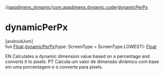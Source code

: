 //[appdimens_dynamic](../../README.md)/[com.appdimens.dynamic.code](README.md)/[dynamicPerPx](dynamic-per-px.md)

# dynamicPerPx

[androidJvm]\
fun [Float](https://kotlinlang.org/api/core/kotlin-stdlib/kotlin/-float/index.html).[dynamicPerPx](dynamic-per-px.md)(type: ScreenType = ScreenType.LOWEST): [Float](https://kotlinlang.org/api/core/kotlin-stdlib/kotlin/-float/index.html)

EN Calculates a dynamic dimension value based on a percentage and converts it to pixels. PT Calcula um valor de dimensão dinâmico com base em uma porcentagem e o converte para pixels.